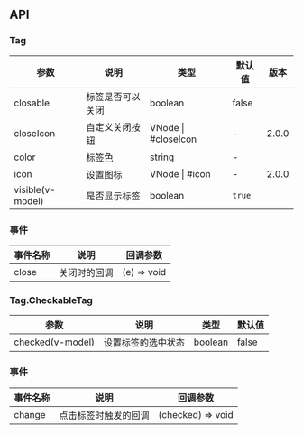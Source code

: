 ## API

### Tag

| 参数             | 说明             | 类型                | 默认值 | 版本  |
| ---------------- | ---------------- | ------------------- | ------ | ----- |
| closable         | 标签是否可以关闭 | boolean             | false  |       |
| closeIcon        | 自定义关闭按钮   | VNode \| #closeIcon | -      | 2.0.0 |
| color            | 标签色           | string              | -      |       |
| icon             | 设置图标         | VNode \| #icon      | -      | 2.0.0 |
| visible(v-model) | 是否显示标签     | boolean             | `true` |       |

### 事件

| 事件名称 | 说明         | 回调参数    |
| -------- | ------------ | ----------- |
| close    | 关闭时的回调 | (e) => void |

### Tag.CheckableTag

| 参数             | 说明               | 类型    | 默认值 |
| ---------------- | ------------------ | ------- | ------ |
| checked(v-model) | 设置标签的选中状态 | boolean | false  |

### 事件

| 事件名称 | 说明                 | 回调参数          |
| -------- | -------------------- | ----------------- |
| change   | 点击标签时触发的回调 | (checked) => void |
